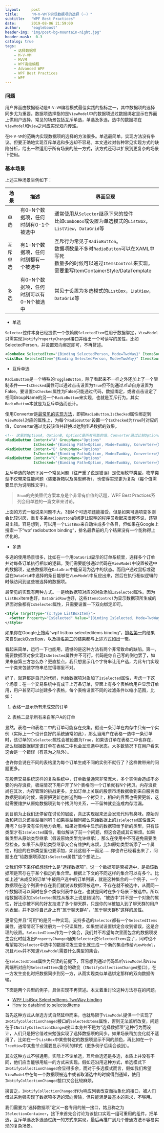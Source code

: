 ```yaml
---
layout:     post
title:      "M-V-VM下实现数据项的选择（一）"
subtitle:   "WPF Best Practices"
date:       2019-08-06 21:59:00
author:     "eagleboost"
header-img: "img/post-bg-mountain-night.jpg"
header-mask:  0.3
catalog: true
tags:
    - 选择数据项
    - M-V-VM
    - MVVM
    - WPF高级编程
    - Advanced WPF
    - WPF Best Practices
    - WPF
---
```


### 问题

用户界面由数据驱动是`M-V-VM`编程模式最佳实践的指标之一，其中数据项的选择同步尤为重要。数据项选择指的是`ViewModel`中的数据项通过数据绑定显示在界面上供用户选择，常见的场景包括互斥单选，单选及多选，选中的数据项在`ViewModel`和`View`之间应实现双向传递。

在`M-V-VM`的范畴内实现数据项的选择的方法很多。单选最简单，实现方法没有争议。但要正确地实现互斥单选和多选却不容易。本文通过对各种常见实现方式的缺陷分析，给出一种适用于所有场景的统一方式，该方式还可以扩展到更复杂的场景下使用。

### 基本场景

上述三种场景举例如下：

| 场景|描述|界面呈现|
| ----|---|----|
|单选|有0-N个数据项，任何时刻有0-1个被选中|通常使用从`Selector`继承下来的控件<br>比如`ComboBox`或设置为单选模式的`ListBox`，`ListView`，`DataGrid`等|
|互斥单选|有1-N个数据项，任何时刻都有一个被选中|互斥行为常见于`RadioButton`。<br>数据项数量不多时`RadioButton`可以在XAML中写死<br>数量多的时候可以通过`ItemsControl`来实现，需要重写ItemContainerStyle/DataTemplate|
|多选|有0-N个数据项，任何时刻可以有0-N个被选中|常见于设置为多选模式的`ListBox`，List`View`，`DataGrid`等|


+ 单选
  
`Selector`控件本身已经提供一个依赖属`SelectedItem`性用于数据绑定，`ViewModel`只需实现`INotifyPropertyChanged`接口并给出一个可读写的属性，比如SelectedPerson，并设置双向绑定即可，不再赘述。

```xml
<ComboBox SelectedItem="{Binding SelectedPerson, Mode=TwoWay}" ItemsSource="{Binding Persons}" />
<ListBox SelectedItem="{Binding SelectedPerson, Mode=TwoWay}" ItemsSource="{Binding Persons}" />
```

+ 互斥单选

`RadioButton`是一个特殊的`ToggleButton`，除了看起来不一样之外还加上了一个限制条件——`IsChecked`属性可以通过点击设置为`True`但不能通过*点击*自身设置为False，要设置`IsChecked`属性为False只能通过代码，数据绑定，或者点击设定了相同GroupName的另一个`RadioButton`来实现，也就是互斥行为。其实`RadioButton`本就是为互斥单选而设计。

使用Converter是[最常见的实现方法](https://www.wpftutorial.net/`RadioButton`.html)，即把`RadioButton`.`IsChecked`属性绑定到`ViewModel`对应的属性上，为每个`RadioButton`设置一个`IsChecked`为`True`时对应的值，Converter通过比较该值并转换以达到传递数据的效果。

```xml
<!-- 这里的OptionA, OptionB, OptionC是所有可能的值，Converter通过比较Option是否等于当前的ConverterParameter来觉得IsChecked是否为True -->
<RadioButton Content="A" GroupName="Options" 
             IsChecked="{Binding Path=Option, Mode=TwoWay, Converter={StaticResource OptionConverter}, ConverterParameter=OptionA}" />
<RadioButton Content="B" GroupName="Options" 
             IsChecked="{Binding Path=Option, Mode=TwoWay, Converter={StaticResource OptionConverter}, ConverterParameter=OptionB}" />
<RadioButton Content="C" GroupName="Options" 
             IsChecked="{Binding Path=Option, Mode=TwoWay, Converter={StaticResource OptionConverter}, ConverterParameter=OptionC}" />
```

互斥单选的场景下另一个常见问题（往严重了说是错误）是使用枚举类型，枚举类型不仅带来性能问题（装箱拆箱以及类型解析），也使得实现更为复杂（每个值需要显示为说明性文字）。

> `Enum`的完美替代方案本身是个非常有价值的话题，WPF Best Practices系列会用单独的一篇文章来讨论。

上面的方式一般说来问题不大，3到4个可选项还能接受，但是如果可选项变多则会比较讨厌，重复多条`RadioButton`的绑定让聪明的程序员看起来很傻不说，还容易出错。容易想到，可以用一个`ListBox`来自动生成多个条目，但如果在Google上搜索一下“wpf radiobutton binding”，排名最靠前的几个结果没有一个能称得上优化的。

+ 多选

多选的使用场景很多，比如在一个用`DataGrid`显示的订单系统里，选择多个订单并对每条订单执行相似的逻辑。我们需要能够通过代码在`ViewModel`中设置被选中的数据项，这些数据项在`DataGrid`中能呈现为选中的状态。而用户通过鼠标或键盘在`DataGrid`中选择的条目能够在`ViewModel`中反应出来，然后在执行相似逻辑的时候访问到这些被选择的数据项。

最常见的实现有两种方式。一是给数据项对应的对象添加`IsSelected`属性。因为`ListBox`Item也好，`DataGridRow`也好，这些`ItemsControl`为显示数据项所生成的界面对象都有`IsSelected`属性，只需要设置一下双向绑定即可。

```xml
<Style TargetType="{x:Type ListBoxItem}">
  <Setter Property="IsSelected" Value="{Binding IsSelected, Mode=TwoWay}" />
</Style>
```
如果你在Google上搜索“wpf listbox selecteditems binding”，[排名第一](https://stackoverflow.com/questions/11142976/how-to-support-listbox-selecteditems-binding-with-mvvm-in-a-navigable-applicatio)的结果来自[StackOverflow](https://stackoverflow.com)，以及[排名第二](https://www.markwithall.com/programming/2017/05/14/accessing-wpf-listbox-selecteditems-using-mvvm.html)的结果都与上述方式如出一辙。

看起来简单，运行一下也能用，遗憾的是这种方法有两个非常致命的缺陷。第一，需要数据项对象实现`IsSelected`属性并不可行。代码是你自己写的倒也罢了，如果来自第三方怎么办？更直接点，我只想显示几个字符串让用户选，为此专门实现一个类来包装字符串总觉得哪里不对。

好了，就算都是自己的代码，也给数据项对象加了`IsSelected`属性，考虑一下这个场景：在一个交易系统中有成千上万条订单，界面上有多个表格给用户显示订单用，用户甚至可以创建多个表格，每个表格设置不同的过滤条件以缩小范围，比如：

1) 表格一显示所有未成交的订单
   
2) 表格二显示所有来自客户A的订单

显然，表格一和表格二中的订单可能存在交集。假设一条订单在内存中只有一个实例（实际上一个设计良好的系统通常如此），那么当用户在表格一选中一条订单时，该订单的`IsSelected`属性会被设置为`True`，如果该订单在表格二中也存在，那么根据数据绑定该订单在表格二中也会呈现选中状态。大多数情况下在用户看来这会是一个错误（有意为之除外）。

也许你会说在不同的表格里为每个订单生成不同的实例不就行了？这样做带来的问题更多。

在股票交易系统这样的复杂系统中，订单数量通常非常庞大，多个实例会造成不必要的内存浪费，极端情况下用户开了N个表格同一个订单就有N个拷贝。内存浪费尚在其次，内存管理的挑战更多。比如订单上关联的股票市场数据收到来自服务商数据更新的时候，需要把更新也推送到每一个拷贝上，相应的界面也需要更新，这就需要维护从原始数据项到每个拷贝的关系，一不留神就会造成内存泄漏。

到目前为止我们还停留在讨论的层面，真正实现起来还会发现代码有臭味。原始对象和拷贝总该类型相同吧？如果类型相同那么原始数据上的`IsSelected`属性谁来用呢？似乎没有任何地方会用。如果对表格中显示的数据项给予新的类型，只有该类型才有`IsSelected`属性，看似解决了前一个问题，但这会造成其它麻烦。如果新类型从原始类型继承（假设原始类型允许继承），那么在使用中不可避免需要类型检查。如果不从原始类型继承又会有维护的麻烦，比如原始类型新添了一个属性，相应的在新类型里也要添加，如此这般不一而足……你也许已经看出来了，问题出在“给数据项添加`IsSelected`属性”这个想法上。

让我们停下来仔细想想什么是“选择数据项”。说一个数据项是否被选中，是指该数据项是否存在于某个指定的集合里。根据上下文的不同这样的集合可以有多个。比如上述“未成交的订单”中被用户选中的订单列表，就是这种集合的一个例子，一个数据项在这个列表中存在我们就说该数据项被选中，不存在就不被选中，从而同一个数据项可以同时在多个类似列表中存在，也就是同时在多个场景下被选中。所以给数据项添加`IsSelected`属性从根本上说是错误的。“被选中”并不是一个对象的属性，好比你被不同的好友拉进了多个聊天群，只是你的Id被加入到了聊天群的用户列表里，并不是你自己身上有“属于聊天群A”，“属于聊天群B”这样的属性。

更常见并且“可用”的是另一种实现。支持多选的`Selector`都有一个`SelectedItems`属性，通常情况下被注册为一个只读属性，如果尝试设置绑定会收到错误，这是合理的设置。`SelectedItems`作为一个集合，我们并不希望每次里面包含的数据项发生变化时就发出`PropertyChanged`通知`Selector`说`SelectedItems`变了，同时也不希望每次`Selector`中选中的数据项发生变化就生成一个新的集合传给`ViewModel`，况且`View`并不知道`ViewModel`需要什么类型的集合。

在`SelectedItem`s属性为只读的前提下，容易想到通过代码监听`ViewModel`和`View`两端所对应的`SelectedItems`集合的改变（`INotifyCollectionChanged`接口），在一方发生变化时把数据同步到另一方，从而实现类似单选绑定那样的双向数据传输。

下面是两个典型的例子，具体实现不再赘述。本文着重讨论这种方法存在的问题。

+ [WPF ListBox SelectedItems TwoWay binding](https://www.tyrrrz.me/Blog/WPF-ListBox-SelectedItems-TwoWay-binding)
+ [How to databind to selecteditems](http://blog.functionalfun.net/2009/02/how-to-databind-to-selecteditems.html)

首先这种方式从单选方式自然延申而来，也就局限于`ViewModel`提供一个实现了`INotifyCollectionChanged`接口的`SelectedItems`属性，否则无法监听改变。问题在于`INotifyCollectionChanged`接口本身并不是为“选择数据项”这种行为而设计，人们只是把它借过来勉强实现了选择数据项的同步。如果场景稍加变化就不适用了，比如在一个`ListBox`中某些特定的数据项显示不同的颜色，再比如在一个`TreeView`中某些节点需要显示不同的样式（更多例子后续会谈到）。

其次这种方式不够通用。实际上不论单选，互斥单选还是多选，本质上并没有不同，他们应当能够用统一的方式来实现。假如还沿用这种方式，单选模式下`INotifyCollectionChanged`会显得多余，而对于多选模式而言，假如我们希望`ViewModel`中在每一个数据项被选中或者取消选中的时候得到通知，使用`INotifyCollectionChanged`接口又会比较麻烦。

换言之，`INotifyCollectionChanged`作为响应列表改变而抽象化的接口，被人们借过来勉强实现了数据项多选的双向传输，但只能满足最基本的需求，不够用。

我们需要为“选择数据项”定义一套专用的统一接口，姑且称之为`ISelectionContainer`，接下来首先会讨论为该接口实现一组可重用的组件，把单选，互斥单选及多选通过统一的方式来实现，最后再推广到几个普通方法不容易实现的复杂场景。